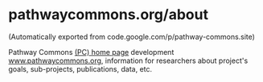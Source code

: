 # pathwaycommons.org/about
(Automatically exported from code.google.com/p/pathway-commons.site)

Pathway Commons [(PC) home page](www.pathwaycommons.org/about) 
development www.pathwaycommons.org, 
information for researchers about project's goals, 
sub-projects, publications, data, etc.
